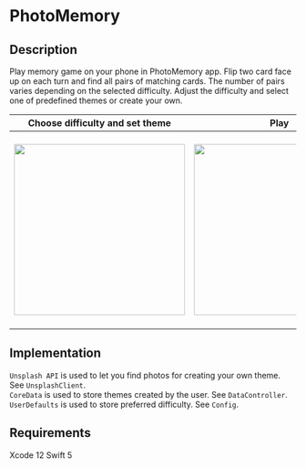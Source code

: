 # PhotoMemory

## Description
Play memory game on your phone in PhotoMemory app. Flip two card face up on each turn and find all pairs of matching cards.
The number of pairs varies depending on the selected difficulty. Adjust the difficulty and select one of predefined themes or create your own.

Choose difficulty and set theme | Play
:-------------------------:|:-------------------------:
  <img src="https://user-images.githubusercontent.com/58611737/137030620-a508d6ad-6f7c-4471-8e29-d8d3785a60f8.gif" width="300"/>  |  <img src="https://user-images.githubusercontent.com/58611737/137028029-e3ec7fab-87e9-4fd5-9e20-9f855803fb31.gif" width="300"/>  

## Implementation
`Unsplash API` is used to let you find photos for creating your own theme. See `UnsplashClient`.    
`CoreData` is used to store themes created by the user. See `DataController`.   
`UserDefaults` is used to store preferred difficulty. See `Config`.    

## Requirements
Xcode 12
Swift 5
